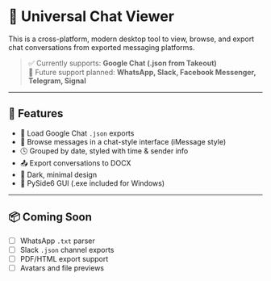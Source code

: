 # 💬 Universal Chat Viewer

This is a cross-platform, modern desktop tool to view, browse, and export chat conversations from exported messaging platforms.

> ✅ Currently supports: **Google Chat (.json from Takeout)**  
> 🧩 Future support planned: **WhatsApp, Slack, Facebook Messenger, Telegram, Signal**

---

## 🔧 Features

- 📂 Load Google Chat `.json` exports
- 💬 Browse messages in a chat-style interface (iMessage style)
- 🕓 Grouped by date, styled with time & sender info
- 📤 Export conversations to DOCX
- 🌙 Dark, minimal design
- 🧱 PySide6 GUI (.exe included for Windows)

---

## 📦 Coming Soon

- [ ] WhatsApp `.txt` parser
- [ ] Slack `.json` channel exports
- [ ] PDF/HTML export support
- [ ] Avatars and file previews
